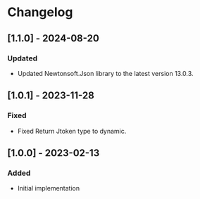 # Changelog

## [1.1.0] - 2024-08-20
### Updated
- Updated Newtonsoft.Json library to the latest version 13.0.3.

## [1.0.1] - 2023-11-28
### Fixed
- Fixed Return Jtoken type to dynamic.

## [1.0.0] - 2023-02-13
### Added
- Initial implementation